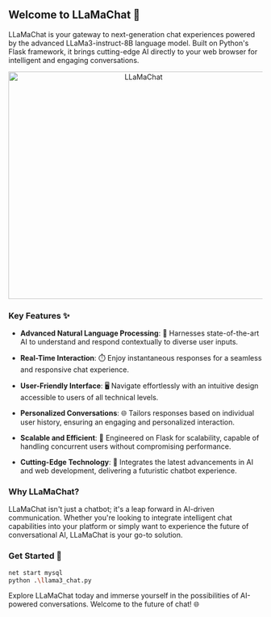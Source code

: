 ## Welcome to LLaMaChat 🤖

LLaMaChat is your gateway to next-generation chat experiences powered by the advanced LLaMa3-instruct-8B language model. Built on Python's Flask framework, it brings cutting-edge AI directly to your web browser for intelligent and engaging conversations.

<div style="text-align:center;"><img src="https://cdn.jsdelivr.net/gh/ShaohanTian/MyBlog/img/202406132137385.png" alt="LLaMaChat" width="520" height="450"></div>

### Key Features ✨

- **Advanced Natural Language Processing**: 🧠 Harnesses state-of-the-art AI to understand and respond contextually to diverse user inputs.
  
- **Real-Time Interaction**: ⏱️ Enjoy instantaneous responses for a seamless and responsive chat experience.
  
- **User-Friendly Interface**: 🖥️ Navigate effortlessly with an intuitive design accessible to users of all technical levels.
  
- **Personalized Conversations**: 🌐 Tailors responses based on individual user history, ensuring an engaging and personalized interaction.
  
- **Scalable and Efficient**: 🚀 Engineered on Flask for scalability, capable of handling concurrent users without compromising performance.
  
- **Cutting-Edge Technology**: 🔬 Integrates the latest advancements in AI and web development, delivering a futuristic chatbot experience.

### Why LLaMaChat?

LLaMaChat isn't just a chatbot; it's a leap forward in AI-driven communication. Whether you're looking to integrate intelligent chat capabilities into your platform or simply want to experience the future of conversational AI, LLaMaChat is your go-to solution.

### Get Started 🚀

```bash
net start mysql
python .\llama3_chat.py
```

Explore LLaMaChat today and immerse yourself in the possibilities of AI-powered conversations. Welcome to the future of chat! 🌐
